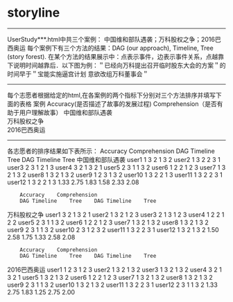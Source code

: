 # storyline
**************************************
UserStudy***.html中共三个案例：
中国维和部队遇袭；万科股权之争；2016巴西奥运
每个案例下有三个方法的结果：DAG (our approach), Timeline, Tree (story forest).
在某个方法的结果展示中：点表示事件，边表示事件关系，点越靠下说明时间越靠后．以下图为例：＂已经向万科提出召开临时股东大会的方案＂的时间早于＂宝能实施逼宫计划 意欲改组万科董事会＂
 
**************************************
每个志愿者根据给定的html,在各案例的两个指标下分别对三个方法排序并填写下面的表格
案例	Accuracy(是否描述了故事的发展过程)	Comprehension（是否有助于用户理解故事）
中国维和部队遇袭		
万科股权之争		
2016巴西奥运		
**************************************
各志愿者的排序结果如下表所示：
		Accuracy	Comprehension
		DAG	Timeline	Tree	DAG	Timeline	Tree
中国维和部队遇袭	user1	1	3	2	1	3	2
	user2	1	3	2	2	3	1
	user3	2	3	1	2	1	3
	user4	3	2	1	3	2	1
	user5	2	3	1	1	3	2
	user6	1	2	2	1	2	3
	user7	1	3	2	1	3	2
	user8	1	3	2	1	3	2
	user9	1	2	3	1	3	2
	user10	1	3	2	2	1	3
	user11	1	3	2	2	3	1
	user12	1	3	2	2	1	3
		1.33	2.75	1.83	1.58	2.33	2.08






		Accuracy	Comprehension
		DAG	Timeline	Tree	DAG	Timeline	Tree
万科股权之争	user1	3	2	1	3	2	1
	user2	1	3	2	1	2	3
	user3	2	1	3	1	2	3
	user4	1	2	2	1	2	2
	user5	2	3	1	1	3	2
	user6	1	2	2	1	2	3
	user7	1	3	2	1	3	2
	user8	1	3	2	1	3	2
	user9	2	3	1	1	3	2
	user10	2	3	1	2	3	2
	user11	1	3	2	2	3	1
	user12	1	3	2	1	3	2
		1.50	2.58	1.75	1.33	2.58	2.08




		Accuracy	Comprehension
		DAG	Timeline	Tree	DAG	Timeline	Tree
2016巴西奥运	user1	1	2	3	1	2	3
	user2	1	3	2	1	3	2
	user3	1	3	2	1	3	2
	user4	3	2	1	3	2	1
	user5	1	3	2	1	3	2
	user6	1	2	2	1	2	3
	user7	1	3	2	1	3	2
	user8	1	3	2	1	3	2
	user9	2	3	1	1	3	2
	user10	1	3	2	1	3	2
	user11	1	3	2	2	3	1
	user12	2	3	1	1	3	2
		1.33	2.75	1.83	1.25	2.75	2.00


